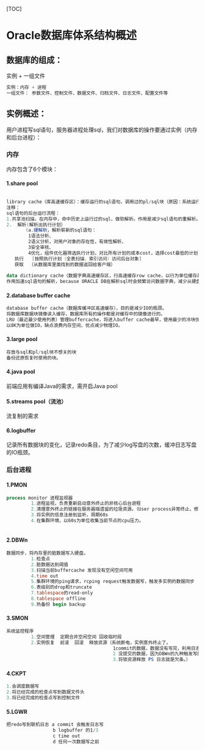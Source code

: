 [TOC]



# Oracle数据库体系结构概述

## 数据库的组成：

实例 + 一组文件

```powershell
实例：内存 + 进程
一组文件： 参数文件、控制文件、数据文件、归档文件、日志文件、配置文件等
```

## 实例概述：

用户进程写sql语句，服务器进程处理sql，我们对数据库的操作要通过实例（内存和后台进程）：

### 内存

内存包含了6个模块：

#### 1.share pool

```powershell

library cache（库高速缓存区）：缓存运行的sql语句，调用过的pl/sql块（原因：系统运行的大量的sql语句是相似的，重复的。oracle为了加速sql的运行。）
注释：
sql语句的后台运行流程：
1.共享池扫描，在内存中，命中历史上运行过的sql，做软解析。作用是减少sql语句的重解析。
2.  解析(解析出执行计划）
       (a.硬解析，解析崭新的sql语句：
        1语法分析、
        2语义分析，对用户对象的存在性，有效性解析、
        3安全审核、
        4优化，组件优化器筛选执行计划，对比所有计划的成本cost，选择cost最低的计划,最后将sql文  本和执行计划写入共享池）
   执行   [按照执行计划（全表扫描，索引访问）访问后台对象]
   获取  （从数据库里面找到的数据返回给客户端）
 
data dictionary cache（数据字典高速缓存区，行高速缓存row cache，以行为单位缓存最近所访问的字典行数据）：
作用加速sql语句的解析，because ORACLE DB在解析sql时会频繁访问数据字典，减少从硬盘IO。       
```

#### 2.database buffer cache

```powershell
database buffer cache（数据库缓冲区高速缓存），目的是减少IO的瓶颈。
将数据库数据块镜像读入缓存，数据库所有的操作都是对缓存中的镜像进行的。
LRU（最近最少使用列表）管理buffercache，将进入buffer cache最早，使用最少的冷块优先释放，加载新块。
以8K为单位做IO，缺点浪费内存空间，优点减少物理IO。
```

#### 3.large pool  

```powershell
存放与sql和pl/sql块不想关的块
备份还原恢复时使用的块。                                      
```



#### 4.java pool          

前端应用有编译Java的需求，需开启Java pool

#### 5.streams pool（流池）

流复制的需求

#### 6.logbuffer    

记录所有数据块的变化，记录redo条目，为了减少log写盘的次数，缓冲日志写盘的IO瓶颈。



### 后台进程

#### 1.PMON 

```powershell
process monitor 进程监视器  
         1.进程监视，负责重新启动意外终止的非核心后台进程
         2.清理意外终止的链接在服务器端遗留的垃圾资源。（User process异常终止，修改了内存的数据等）
         3.将实例的信息注册到监听，周期60s
         4.在集群环境，以60s为单位收集当前节点的cpu压力。
                                                                       
```

#### 2.DBWn  

```powershell
数据同步，将内存里的脏数据写入硬盘。
         1.检查点
         2.脏数据达到阈值
         3.扫描当前buffercache 发现没有空闲空间可用
         4.time out
         5.集群环境的ping请求，rcping request触发数据写，触发多实例的数据同步
         6.表级别的drop和truncate
         7.tablespace的read-only
         8.tablespace offline
         9.热备份 begin backup
```

#### 3.SMON  

```powershell
系统监控程序    
         1.空间管理  定期合并空闲空间 回收临时段
         2.实例恢复  前滚  回滚  释放资源（系统断电，实例意外终止了。
                                       1commit的数据，数据没有写完，利用日志使交易重现，叫前滚。commit的数据是要做永久修改的。
                                       2 没提交的数据，因为DBWn的九种触发写的情况，写入了硬盘。因为没有提交，（联机日志上不是完整的事物）smon取出老镜像，将写入的数据回滚。
                                       3.将锁资源释放 PS 日志就是欠条。）
```

#### 4.CKPT  

```powershell
1.会调度数据写
2.将已经完成的检查点写到数据文件头
3.将已经完成的检查点写到控制文件
```

####  5.LGWR   

```powershell
把redo写到联机日志 a commit 会触发日志写
                 b logbuffer 的1/3
                 c time out
                 d 任何一次数据写之前
```

